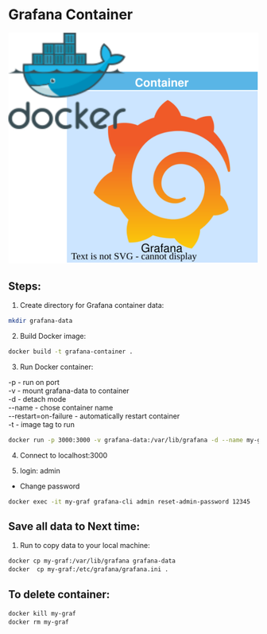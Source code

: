 <h1>Grafana Container</h1>
<p align="center">
<img src="https://github.com/Joska99/joska/blob/main/docker/grafana/diagram.drawio.svg">
</p>

<h2> Steps: </h2>

1.  Create directory for Grafana container data:
```bash
mkdir grafana-data
```
2. Build Docker image:
```bash
docker build -t grafana-container .
```
3. Run Docker container:

-p - run on port<br />
-v - mount grafana-data to container<br />
-d - detach mode<br />
--name - chose container name<br />
--restart=on-failure - automatically restart container<br />
-t - image tag to run<br />

```bash
docker run -p 3000:3000 -v grafana-data:/var/lib/grafana -d --name my-graf --restart=on-failure -t grafana-container
```
4. Connect to localhost:3000

5. login: admin  
- Change password
```bash
docker exec -it my-graf grafana-cli admin reset-admin-password 12345
```

<h2> Save all data to Next time: </h2>

1.  Run to copy data to your local machine:
```bash
docker cp my-graf:/var/lib/grafana grafana-data
docker  cp my-graf:/etc/grafana/grafana.ini .
``` 

<h2>To delete container:</h2>

```Bash
docker kill my-graf
docker rm my-graf
```